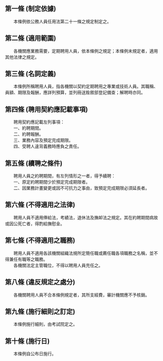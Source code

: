 第一條 (制定依據)
-----------------
　　本條例依公務人員任用法第二十一條之規定制定之。  


第二條 (適用範圍)
-----------------
　　各機關應業務需要，定期聘用人員，依本條例之規定；本條例未規定者，適用其他法律之規定。  


第三條 (名詞定義)
-----------------
　　本條例所稱聘用人員，指各機關以契約定期聘用之專業或技術人員。其職稱、員額、期限及報酬，應詳列預算，並列冊送銓敘部登記備查；解聘時亦同。  


第四條 (聘用契約應記載事項)
---------------------------
　　聘用契約應記載左列事項：  
　　一、約聘期間。  
　　二、約聘報酬。  
　　三、業務內容及預定完成期限。  
　　四、受聘人違背義務時應負之責任。  


第五條 (續聘之條件)
-------------------
　　聘用人員之約聘期間，有左列情形之一者，得予續聘：  
　　一、原定約聘期間少於預定完成期限者。  
　　二、因業務計畫變更或因不可抗力之事由，致預定完成期限必須延長者。  


第六條 (不得適用之法律)
-----------------------
　　聘用人員不適用俸給法，考績法，退休法及撫卹法之規定。其在約聘期間病故或因公死亡者，得酌給撫慰金。  


第七條 (不得適用之職務)
-----------------------
　　聘用人員不適用各該機關組織法規所定簡任職或薦任職各項職務之名稱，並不得兼任有職等之職務。  
　　各機關法定主管職位，不得以聘用人員充任之。  


第八條 (違反規定之處分)
-----------------------
　　各機關聘用人員不合本條例規定者，其所支經費，審計機關應不予核銷。  


第九條 (施行細則之訂定)
-----------------------
　　本條例施行細則，由考試院定之。  


第十條 (施行日)
---------------
　　本條例自公布日施行。